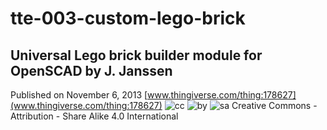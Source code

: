 # tte-003-custom-lego-brick
## Universal Lego brick builder module for OpenSCAD by J. Janssen

Published on November 6, 2013
[www.thingiverse.com/thing:178627](www.thingiverse.com/thing:178627)
![cc](http://creativecommons.org/wp-content/themes/creativecommons.org/images/chooser_cc.png) ![by](http://creativecommons.org/wp-content/themes/creativecommons.org/images/chooser_by.png) ![sa](http://creativecommons.org/wp-content/themes/creativecommons.org/images/chooser_sa.png)
Creative Commons - Attribution - Share Alike 4.0 International
